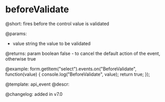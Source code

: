 beforeValidate
=============

@short: fires before the control value is validated
 

@params:
- value       string  the value to be validated

@returns:
param   boolean     false - to cancel the default action of the event, otherwise true

@example:
form.getItem("select").events.on("BeforeValidate", function(value) {
    console.log("BeforeValidate", value);
    return true;
});


@template: api_event
@descr:


@changelog: added in v7.0
